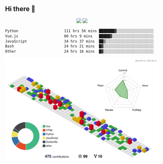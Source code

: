 ## Hi there 👋
<div align="center">
<span>  </span>
<img height="170px" src="https://github-readme-stats.vercel.app/api?username=bigQY&show_icons=true&count_private==true&v=3" /><span>        </span><img height="170px" src="https://github-readme-stats.vercel.app/api/top-langs/?username=bigQY&layout=compact&langs_count=8&hide=html&v=3" />
<span>  </span>
</div>
<div align="center">

<!--START_SECTION:waka-->

```txt
Python                     111 hrs 56 mins ███████▓░░░░░░░░░░░░░░░░░   30.84 %
Vue.js                     80 hrs 9 mins   █████▓░░░░░░░░░░░░░░░░░░░   22.08 %
JavaScript                 34 hrs 37 mins  ██▒░░░░░░░░░░░░░░░░░░░░░░   09.54 %
Bash                       24 hrs 21 mins  █▓░░░░░░░░░░░░░░░░░░░░░░░   06.71 %
Other                      24 hrs 16 mins  █▓░░░░░░░░░░░░░░░░░░░░░░░   06.69 %
```

<!--END_SECTION:waka-->
</div>

![](./profile-3d-contrib/profile-gitblock.svg)
